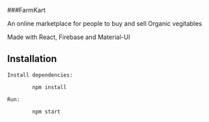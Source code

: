 ###FarmKart

An online marketplace for people to buy and sell Organic vegitables

Made with React, Firebase and Material-UI


## Installation

```
Install dependencies:
	
	    npm install
	    
Run:
	
	    npm start
```

